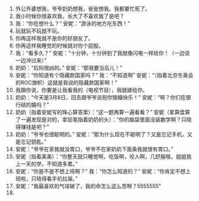 1. 外公外婆想我，爷爷奶奶想我，爸爸想我。我都要忙死了。
2. 我小时候你很喜欢我，长大了不喜欢我了是吧？
3. 我：“你在想什么？” 安妮：“游泳的地方吃东西！”
4. 玩就玩不玩就不玩。
5. 你再这样我就不是你的好朋友了。
6. 你再这样我睡觉的时候就对你个屁股。
7. 我：“看多久？” 安妮：“十分钟，十分钟到了我就像闪电一样给你！（一边说一边冲过来）”
8. 奶奶：“后妈很凶的。” 安妮：“那我要当后儿！”
9. 安妮：“你知道有个隐藏款国家吗？” 我：“不知道啊” 安妮：“（指着北京冬奥会的ROC旗帜）这就是我说的隐藏款国家啊！”
10. 我跟你说，你要是让我看我的（电视节目），我就嫁给你。
11. 奶奶：“今天是3月8日，回去跟爷爷说祝你银婚快乐！” 安妮：“啊？你们在银行结的婚吗？”
12. 奶奶（指着安妮写的珠心算答案）：“这一题再算一遍看看？” 安妮（拿算盘算了一遍发现是对的，拿铅笔指着奶奶的头）：“你的脑袋里面没装数学啊？只晓得赚钱是吧？”
13. 奶奶：“爷爷也很聪明的。” 安妮：“那为什么现在不聪明了？又是忘记手机，又是忘记钥匙。”
14. 安妮：“爷爷在家我就没胃口，爷爷不在家奶奶下面条我就很有胃口。”
15. 安妮（指着美美）：“你整天就只睡觉啊，吃饭啊，咬人啊，几舒服哦，姐姐我上一天的学，不知道多累。”
16. 安妮：“你是不是不想上班啊？” 我：“你怎么知道的？” 安妮：“你肯定不想上班啦，只晓得看手机拉屎。”
17. 安妮：“我最喜欢的气球破了，我的命怎么这么苦啊？5555555”
18. 
